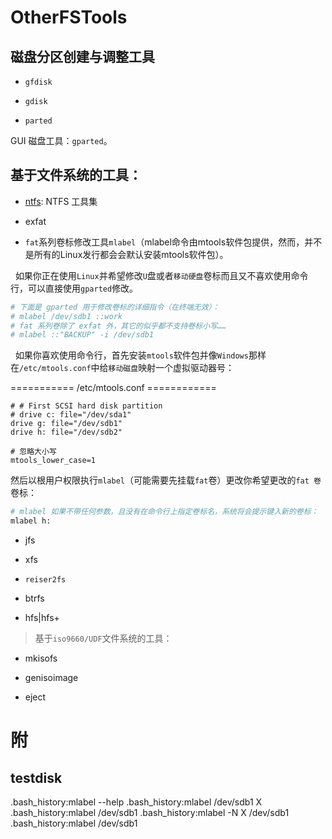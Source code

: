 #  OtherFSTools

## 磁盘分区创建与调整工具

+ `gfdisk`

+ `gdisk`

+ `parted`

GUI 磁盘工具：`gparted`。

## 基于文件系统的工具：

+ [ntfs](ntfs-utils.md): NTFS 工具集
+ exfat

+ `fat`系列卷标修改工具`mlabel`（mlabel命令由mtools软件包提供，然而，并不是所有的Linux发行都会会默认安装mtools软件包）。

&nbsp;&nbsp;如果你正在使用`Linux`并希望修改`U`盘或者`移动硬盘`卷标而且又不喜欢使用命令行，可以直接使用`gparted`修改。

```Bash
# 下面是 gparted 用于修改卷标的详细指令（在终端无效）：
# mlabel /dev/sdb1 ::work
# fat 系列卷除了 exfat 外，其它的似乎都不支持卷标小写……
# mlabel ::"BACKUP" -i /dev/sdb1
```

&nbsp;&nbsp;如果你喜欢使用命令行，首先安装`mtools`软件包并像`Windows`那样在`/etc/mtools.conf`中给`移动磁盘`映射一个虚拟驱动器号：

=========== /etc/mtools.conf ============

```config
# # First SCSI hard disk partition
# drive c: file="/dev/sda1"
drive g: file="/dev/sdb1"
drive h: file="/dev/sdb2"

# 忽略大小写
mtools_lower_case=1
```

然后以根用户权限执行`mlabel`（可能需要先挂载`fat`卷）更改你希望更改的`fat 卷`卷标：

```Bash
# mlabel 如果不带任何参数，且没有在命令行上指定卷标名，系统将会提示键入新的卷标：
mlabel h: 
```

+ jfs

+ xfs

+ `reiser2fs`

+ btrfs

+ hfs|hfs+

> 基于`iso9660/UDF`文件系统的工具：

+ mkisofs

+ genisoimage

+ eject

# 附
## testdisk
.bash_history:mlabel --help
.bash_history:mlabel /dev/sdb1 X
.bash_history:mlabel /dev/sdb1
.bash_history:mlabel -N X /dev/sdb1
.bash_history:mlabel /dev/sdb1
